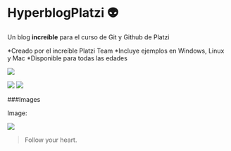 # HyperblogPlatzi 👽
Un blog **increíble** para el curso de Git y Github de Platzi

*Creado por el increíble Platzi Team
*Incluye ejemplos en Windows, Linux y Mac
*Disponible para todas las edades


![](https://areajugones.sport.es/wp-content/uploads/2019/11/r-391x588.jpg.webp)

![](https://img.shields.io/github/stars/pandao/editor.md.svg) 
![](https://img.shields.io/github/forks/pandao/editor.md.svg) 



###Images

Image:

![](https://pandao.github.io/editor.md/examples/images/4.jpg)

> Follow your heart.
